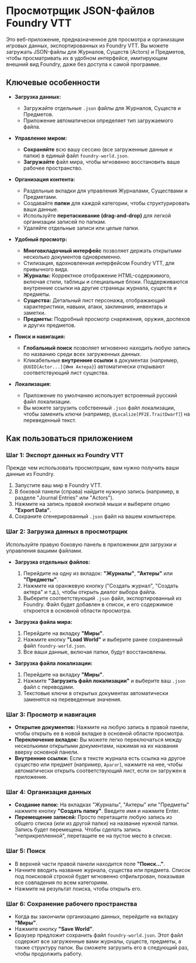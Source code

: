# Просмотрщик JSON-файлов Foundry VTT

Это веб-приложение, предназначенное для просмотра и организации игровых данных, экспортированных из Foundry VTT. Вы можете загружать JSON-файлы для Журналов, Существ (Actors) и Предметов, чтобы просматривать их в удобном интерфейсе, имитирующем внешний вид Foundry, даже без доступа к самой программе.

## Ключевые особенности

-   **Загрузка данных:**
    -   Загружайте отдельные `.json` файлы для Журналов, Существ и Предметов.
    -   Приложение автоматически определяет тип загружаемого файла.

-   **Управление миром:**
    -   **Сохраняйте** всю вашу сессию (все загруженные данные и папки) в единый файл `foundry-world.json`.
    -   **Загружайте** файл мира, чтобы мгновенно восстановить ваше рабочее пространство.

-   **Организация контента:**
    -   Раздельные вкладки для управления Журналами, Существами и Предметами.
    -   Создавайте **папки** для каждой категории, чтобы структурировать ваши данные.
    -   Используйте **перетаскивание (drag-and-drop)** для легкой организации записей по папкам.
    -   Удаляйте отдельные записи или целые папки.

-   **Удобный просмотр:**
    -   **Многовкладочный интерфейс** позволяет держать открытыми несколько документов одновременно.
    -   Стилизация, вдохновленная интерфейсом Foundry VTT, для привычного вида.
    -   **Журналы:** Корректное отображение HTML-содержимого, включая стили, таблицы и специальные блоки. Поддерживаются внутренние ссылки на другие страницы журнала, существ и предметы.
    -   **Существа:** Детальный лист персонажа, отображающий характеристики, навыки, атаки, заклинания, инвентарь и заметки.
    -   **Предметы:** Подробный просмотр снаряжения, оружия, доспехов и других предметов.

-   **Поиск и навигация:**
    -   **Глобальный поиск** позволяет мгновенно находить любую запись по названию среди всех загруженных данных.
    -   Кликабельные **внутренние ссылки** в документах (например, `@UUID[Actor...]{Имя Актера}`) автоматически открывают соответствующий лист существа.

-   **Локализация:**
    -   Приложение по умолчанию использует встроенный русский файл локализации.
    -   Вы можете загрузить собственный `.json` файл локализации, чтобы заменить ключи (например, `@Localize[PF2E.TraitDwarf]`) на переведенный текст.

## Как пользоваться приложением

### Шаг 1: Экспорт данных из Foundry VTT

Прежде чем использовать просмотрщик, вам нужно получить ваши данные из Foundry.

1.  Запустите ваш мир в Foundry VTT.
2.  В боковой панели (справа) найдите нужную запись (например, в разделе "Journal Entries" или "Actors").
3.  Нажмите на запись правой кнопкой мыши и выберите опцию **"Export Data"**.
4.  Сохраните сгенерированный `.json` файл на вашем компьютере.

### Шаг 2: Загрузка данных в просмотрщик

Используйте правую боковую панель в приложении для загрузки и управления вашими файлами.

-   **Загрузка отдельных файлов:**
    1.  Перейдите на одну из вкладок: **"Журналы"**, **"Актеры"** или **"Предметы"**.
    2.  Нажмите на оранжевую кнопку ("Создать журнал", "Создать актера" и т.д.), чтобы открыть диалог выбора файла.
    3.  Выберите соответствующий `.json` файл, экспортированный из Foundry. Файл будет добавлен в список, и его содержимое откроется в основной области просмотра.

-   **Загрузка файла мира:**
    1.  Перейдите на вкладку **"Миры"**.
    2.  Нажмите кнопку **"Load World"** и выберите ранее сохраненный файл `foundry-world.json`.
    3.  Все ваши данные, включая папки, будут восстановлены.

-   **Загрузка файла локализации:**
    1.  Перейдите на вкладку **"Миры"**.
    2.  Нажмите **"Загрузить файл локализации"** и выберите ваш `.json` файл с переводами.
    3.  Текстовые ключи в открытых документах автоматически заменятся на переведенные значения.

### Шаг 3: Просмотр и навигация

-   **Открытие документов:** Нажмите на любую запись в правой панели, чтобы открыть ее в новой вкладке в основной области просмотра.
-   **Переключение вкладок:** Вы можете легко переключаться между несколькими открытыми документами, нажимая на их названия вверху основной панели.
-   **Внутренние ссылки:** Если в тексте журнала есть ссылка на другое существо или предмет (например, `Арагог`), нажмите на нее, чтобы автоматически открыть соответствующий лист, если он загружен в приложение.

### Шаг 4: Организация данных

-   **Создание папок:** На вкладках "Журналы", "Актеры" или "Предметы" нажмите кнопку **"Создать папку"**. Введите имя и нажмите Enter.
-   **Перемещение записей:** Просто перетащите любую запись из общего списка (или из другой папки) на название нужной папки. Запись будет перемещена. Чтобы сделать запись "неприкрепленной", перетащите ее на пустое место в списке.

### Шаг 5: Поиск

-   В верхней части правой панели находится поле **"Поиск..."**.
-   Начните вводить название журнала, существа или предмета. Список под поисковой строкой будет мгновенно отфильтрован, показывая все совпадения по всем категориям.
-   Нажмите на результат поиска, чтобы открыть его.

### Шаг 6: Сохранение рабочего пространства

-   Когда вы закончили организацию данных, перейдите на вкладку **"Миры"**.
-   Нажмите кнопку **"Save World"**.
-   Браузер предложит сохранить файл `foundry-world.json`. Этот файл содержит все загруженные вами журналы, существ, предметы, а также структуру папок. Вы сможете загрузить его в следующий раз, чтобы продолжить работу.
